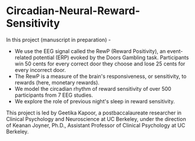 # Circadian-Neural-Reward-Sensitivity
In this project (manuscript in preparation) - 
- We use the EEG signal called the RewP (Reward Positivity), an event-related potential (ERP) evoked by the Doors Gambling task. Participants win 50 cents for every correct door they choose and lose 25 cents for every incorrect door.
- The RewP is a measure of the brain's responsiveness, or sensitivity, to rewards (here, monetary rewards).
- We model the circadian rhythm of reward sensitivity of over 500 participants from 7 EEG studies.
- We explore the role of previous night's sleep in reward sensitivity.

This project is led by Geetika Kapoor, a postbaccalaureate researcher in Clinical Psychology and Neuroscience at UC Berkeley, under the direction of Keanan Joyner, Ph.D., Assistant Professor of Clinical Psychology at UC Berkeley.

